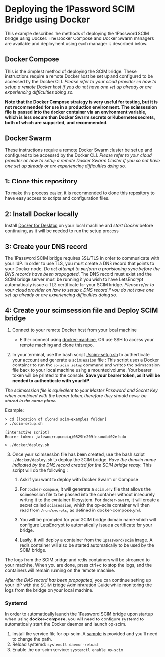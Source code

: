 # Deploying the 1Password SCIM Bridge using Docker

This example describes the methods of deploying the 1Password SCIM bridge using Docker. The Docker Compose and Docker Swarm managers are available and deployment using each manager is described below.

## Docker Compose

This is the simplest method of deploying the SCIM bridge. These instructions require a remote Docker host be set up and configured to be accessed by the Docker CLI. _Please refer to your cloud provider on how to setup a remote Docker host if you do not have one set up already or are experiencing difficulties doing so._

**Note that the Docker Compose strategy is very useful for testing, but it is not recommended for use in a production environment. The scimsession file is passed into the docker container via an environment variable, which is less secure than Docker Swarm secrets or Kubernetes secrets, both of which are supported, and recommended.**

## Docker Swarm

These instructions require a remote Docker Swarm cluster be set up and configured to be accessed by the Docker CLI. _Please refer to your cloud provider on how to setup a remote Docker Swarm Cluster if you do not have one set up already or are experiencing difficulties doing so._

## 1: Clone this repository

To make this process easier, it is recommended to clone this repository to have easy access to scripts and configuration files.

## 2: Install Docker locally

Install [Docker for Desktop](https://www.docker.com/products/docker-desktop) on your local machine and _start Docker_ before continuing, as it will be needed to run the setup process

## 3: Create your DNS record

The 1Password SCIM bridge requires SSL/TLS in order to communicate with your IdP. In order to use TLS, you must create a DNS record that points to your Docker node. _Do not attempt to perform a provisioning sync before the DNS records have been propogated_. The DNS record must exist and the SCIM bridge server must be running if you wish to have LetsEncrypt automatically issue a TLS certificate for your SCIM bridge. _Please refer to your cloud provider on how to setup a DNS record if you do not have one set up already or are experiencing difficulties doing so._

## 4: Create your scimsession file and Deploy SCIM bridge

1. Connect to your remote Docker host from your local machine
    - Either connect using [docker-machine](https://docs.docker.com/machine/), OR use SSH to access your remote maching and clone this repo.

2. In your terminal, use the bash script [./scim-setup.sh](../session/scim-setup.sh) to authenticate your account and generate a `scimsession` file : This script uses a Docker container to run the `op-scim setup` command and writes the scimsession file back to your local machine using a mounted volume. Your bearer token will be printed to the console. **Save your bearer token, as it will be needed to authenticate with your IdP**.

_The scimsession file is equivalent to your Master Password and Secret Key when combined with the bearer token, therefore they should never be stored in the same place._

Example:
```
> cd [location of cloned scim-examples folder]
> ./scim-setup.sh

[interactive script]
Bearer token: jafewnqrrupcnoiqj0829fe209fnsoudbf02efsdo

> ./docker/deploy.sh
```

3. Once your scimsession file has been created, use the bash script `./docker/deploy.sh` to deploy the SCIM bridge. _Have the domain name indicated by the DNS record created for the SCIM bridge ready_. This script will do the following :

    1. Ask if you want to deploy with Docker Swarm or Compose

    1. For `docker-compose`, it will generate a `scim.env` file that allows the scimsession file to be passed into the container without insecurely writing it to the container filesystem. For `docker-swarm`, it will create a secret called `scimsession`, which the op-scim container will then read from `/run/secrets`, as defined in docker-compose.yml.

    1. You will be prompted for your SCIM bridge domain name which will configure LetsEncrypt to automatically issue a certificate for your bridge.

    1. Lastly, it will deploy a container from the `1password/scim` image. A redis container will also be started automatically to be used by the SCIM bridge.

The logs from the SCIM bridge and redis containers will be streamed to your machine. When you are done, press ctrl+c to stop the logs, and the containers will remain running on the remote machine.

_After the DNS record has been propogated_, you can continue setting up your IdP with the SCIM bridge Administration Guide while monitoring the logs from the bridge on your local machine.

### Systemd

In order to automatically launch the 1Password SCIM bridge upon startup when using **docker-compose**, you will need to configure systemd to automatically start the Docker daemon and launch op-scim.

1. Install the service file for op-scim. A [sample](op-scim.service) is provided and you'll need to change the path.
2. Reload systemd: `systemctl daemon-reload`
3. Enable the op-scim service: `systemctl enable op-scim`
